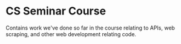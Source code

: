 # CS Seminar Course

Contains work we've done so far in the course relating to APIs, web scraping, and other web development relating code. 

